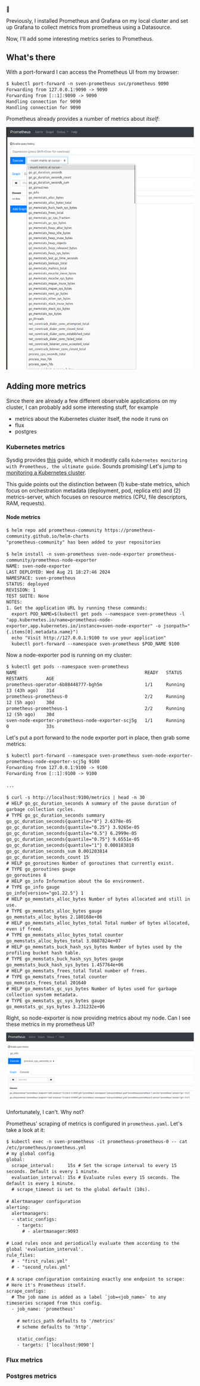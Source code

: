 :construction:

Previously, I installed Prometheus and Grafana on my local cluster and set up Grafana to collect metrics from prometheus using a Datasource.

Now, I'll add some interesting metrics series to Prometheus.

## What's there

With a port-forward I can access the Prometheus UI from my browser:

```
$ kubectl port-forward -n sven-prometheus svc/prometheus 9090
Forwarding from 127.0.0.1:9090 -> 9090
Forwarding from [::1]:9090 -> 9090
Handling connection for 9090
Handling connection for 9090
```

Prometheus already provides a number of metrics about *itself*:

![prometheus-metrics](prometheus-metrics.png)


## Adding more metrics

Since there are already a few different observable applications on my cluster, I can probably add some interesting stuff, for example

- metrics about the Kubernetes cluster itself, the node it runs on
- flux
- postgres


### Kubernetes metrics

Sysdig provides [this](https://sysdig.com/blog/kubernetes-monitoring-prometheus/) guide, which it modestly calls `Kubernetes monitoring with Prometheus, the ultimate guide`. Sounds promising! Let's jump to [monitoring a Kubernetes cluster](https://sysdig.com/blog/kubernetes-monitoring-prometheus/#kube-state-metrics).

This guide points out the distinction between (1) kube-state metrics, which focus on orchestration metadata (deployment, pod, replica etc) and (2) metrics-server, which focuses on resource metrics (CPU, file descriptors, RAM, requests).

#### Node metrics

```
$ helm repo add prometheus-community https://prometheus-community.github.io/helm-charts
"prometheus-community" has been added to your repositories

$ helm install -n sven-prometheus sven-node-exporter prometheus-community/prometheus-node-exporter
NAME: sven-node-exporter
LAST DEPLOYED: Wed Aug 21 18:27:46 2024
NAMESPACE: sven-prometheus
STATUS: deployed
REVISION: 1
TEST SUITE: None
NOTES:
1. Get the application URL by running these commands:
  export POD_NAME=$(kubectl get pods --namespace sven-prometheus -l "app.kubernetes.io/name=prometheus-node-exporter,app.kubernetes.io/instance=sven-node-exporter" -o jsonpath="{.items[0].metadata.name}")
  echo "Visit http://127.0.0.1:9100 to use your application"
  kubectl port-forward --namespace sven-prometheus $POD_NAME 9100
```

Now a node-exporter pod is running on my cluster:

```
$ kubectl get pods --namespace sven-prometheus
NAME                                                READY   STATUS    RESTARTS       AGE
prometheus-operator-6b88448777-bgh5m                1/1     Running   13 (43h ago)   31d
prometheus-prometheus-0                             2/2     Running   12 (5h ago)    30d
prometheus-prometheus-1                             2/2     Running   12 (5h ago)    30d
sven-node-exporter-prometheus-node-exporter-scj5g   1/1     Running   0              33s
```

Let's put a port forward to the node exporter port in place, then grab some metrics:

```
$ kubectl port-forward --namespace sven-prometheus sven-node-exporter-prometheus-node-exporter-scj5g 9100
Forwarding from 127.0.0.1:9100 -> 9100
Forwarding from [::1]:9100 -> 9100

...

$ curl -s http://localhost:9100/metrics | head -n 30
# HELP go_gc_duration_seconds A summary of the pause duration of garbage collection cycles.
# TYPE go_gc_duration_seconds summary
go_gc_duration_seconds{quantile="0"} 2.6378e-05
go_gc_duration_seconds{quantile="0.25"} 3.9265e-05
go_gc_duration_seconds{quantile="0.5"} 6.2999e-05
go_gc_duration_seconds{quantile="0.75"} 9.6551e-05
go_gc_duration_seconds{quantile="1"} 0.000183818
go_gc_duration_seconds_sum 0.001203814
go_gc_duration_seconds_count 15
# HELP go_goroutines Number of goroutines that currently exist.
# TYPE go_goroutines gauge
go_goroutines 8
# HELP go_info Information about the Go environment.
# TYPE go_info gauge
go_info{version="go1.22.5"} 1
# HELP go_memstats_alloc_bytes Number of bytes allocated and still in use.
# TYPE go_memstats_alloc_bytes gauge
go_memstats_alloc_bytes 2.180168e+06
# HELP go_memstats_alloc_bytes_total Total number of bytes allocated, even if freed.
# TYPE go_memstats_alloc_bytes_total counter
go_memstats_alloc_bytes_total 3.0887824e+07
# HELP go_memstats_buck_hash_sys_bytes Number of bytes used by the profiling bucket hash table.
# TYPE go_memstats_buck_hash_sys_bytes gauge
go_memstats_buck_hash_sys_bytes 1.457764e+06
# HELP go_memstats_frees_total Total number of frees.
# TYPE go_memstats_frees_total counter
go_memstats_frees_total 201640
# HELP go_memstats_gc_sys_bytes Number of bytes used for garbage collection system metadata.
# TYPE go_memstats_gc_sys_bytes gauge
go_memstats_gc_sys_bytes 3.231232e+06
```

Right, so node-exporter is now providing metrics about my node.
Can I see these metrics in my prometheus UI?

![go-info-missing](go-info-missing-from-node-exporter.png)

Unfortunately, I can't. Why not?

Prometheus' scraping of metrics is configured in `prometheus.yaml`. Let's take a look at it:

```
$ kubectl exec -n sven-prometheus -it prometheus-prometheus-0 -- cat /etc/prometheus/prometheus.yml
# my global config
global:
  scrape_interval:     15s # Set the scrape interval to every 15 seconds. Default is every 1 minute.
  evaluation_interval: 15s # Evaluate rules every 15 seconds. The default is every 1 minute.
  # scrape_timeout is set to the global default (10s).

# Alertmanager configuration
alerting:
  alertmanagers:
  - static_configs:
    - targets:
      # - alertmanager:9093

# Load rules once and periodically evaluate them according to the global 'evaluation_interval'.
rule_files:
  # - "first_rules.yml"
  # - "second_rules.yml"

# A scrape configuration containing exactly one endpoint to scrape:
# Here it's Prometheus itself.
scrape_configs:
  # The job name is added as a label `job=<job_name>` to any timeseries scraped from this config.
  - job_name: 'prometheus'

    # metrics_path defaults to '/metrics'
    # scheme defaults to 'http'.

    static_configs:
    - targets: ['localhost:9090']

```



### Flux metrics



### Postgres metrics






